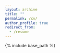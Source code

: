 ```yaml
---
layout: archive
title: ""
permalink: /cv/
author_profile: true
redirect_from:
  - /resume
---
```


{% include base_path %}

<object data="/files/Sami_Ul_Haq_s_Resume_.pdf" width="1000" height="1000" type='application/pdf'/>
